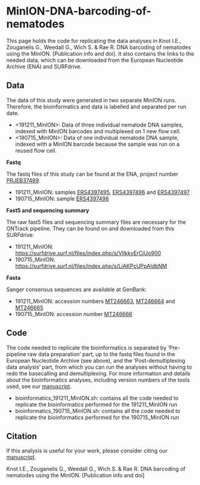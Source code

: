 # MinION-DNA-barcoding-of-nematodes

This page holds the code for replicating the data analyses in Knot I.E., Zouganelis G., Weedall G., Wich S. & Rae R. DNA barcoding of nematodes using the MinION. [Publication info and doi]. It also contains the links to the needed data, which can be downloaded from the European Nucleotide Archive (ENA) and SURFdrive.

## Data
The data of this study were generated in two separate MinION runs. Therefore, the bioinformatics and data is labelled and separated per run date.
* \<191211_MinION\>: Data of three individual nematode DNA samples, indexed with MinION barcodes and multiplexed on 1 new flow cell.
* \<190715_MinION\>: Data of one individual nematode DNA sample, indexed with a MinION barcode because the sample was run on a reused flow cell.

**Fastq**

The fastq files of this study can be found at the ENA, project number [PRJEB37489](https://www.ebi.ac.uk/ena/browser/view/PRJEB37489). 
* 191211_MinION: samples [ERS4397495](https://www.ebi.ac.uk/ena/browser/view/ERS4397495), [ERS4397496](https://www.ebi.ac.uk/ena/browser/view/ERS4397496) and [ERS4397497](https://www.ebi.ac.uk/ena/browser/view/ERS4397497)
* 190715_MinION: sample [ERS4397498](https://www.ebi.ac.uk/ena/browser/view/ERS4397498)

**Fast5 and sequencing summary**

The raw fast5 files and sequencing summary files are necessary for the ONTrack pipeline. They can be found on and downloaded from this SURFdrive:
* 191211_MinION: https://surfdrive.surf.nl/files/index.php/s/VllkkyErCjUo900
* 190715_MinION: https://surfdrive.surf.nl/files/index.php/s/LiAKPcUPpAldbNM

**Fasta**

Sanger consensus sequences are available at GenBank:
* 191211_MinION: accession numbers [MT246663](https://www.ncbi.nlm.nih.gov/nuccore/MT246663), [MT246664](https://www.ncbi.nlm.nih.gov/nuccore/MT246664) and [MT246665](https://www.ncbi.nlm.nih.gov/nuccore/MT246665)
* 190715_MinION: accession number [MT246666](https://www.ncbi.nlm.nih.gov/nuccore/MT246666)

## Code
The code needed to replicate the bioinformatics is separated by ‘Pre-pipeline raw data preparation’ part, up to the fastq files found in the European Nucleotide Archive (see above), and the ‘Post-demultiplexing data analysis’ part, from which you can run the analyses without having to redo the basecalling and demultiplexing. For more information and details about the bioinformatics analyses, including version numbers of the tools used, see our [manuscript]().
* bioinformatics_191211_MinION.sh: contains all the code needed to replicate the bioinformatics performed for the 191211_MinION run
* bioinformatics_190715_MinION.sh: contains all the code needed to replicate the bioinformatics performed for the 190715_MinION run


## Citation
If this analysis is useful for your work, please consider citing our [manuscript]().

Knot I.E., Zouganelis G., Weedall G., Wich S. & Rae R. DNA barcoding of nematodes using the MinION. [Publication info and doi]
